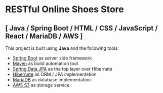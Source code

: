 # RESTful Online Shoes Store 
## [ Java / Spring Boot / HTML / CSS / JavaScript / React / MariaDB / AWS ] 
This project is built using **Java** and the following tools:
- [Spring Boot](https://spring.io/projects/spring-boot) as server side framework
- [Maven](https://maven.apache.org/) as build automation tool
- [Spring Data JPA](https://spring.io/projects/spring-data-jpa) as the top layer over Hibernate
- [Hibernate](https://hibernate.org/) as ORM / JPA implementation
- [MariaDB](https://mariadb.org/) as database implementation
- [AWS S3](https://aws.amazon.com/s3/) as storage service
